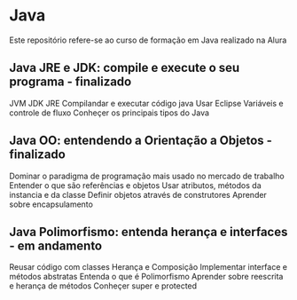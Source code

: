 # Java
Este repositório refere-se ao curso de formação em Java realizado na Alura

## Java JRE e JDK: compile e execute o seu programa - finalizado
  JVM JDK JRE
  Compilandar e executar código java
  Usar Eclipse
  Variáveis e controle de fluxo
  Conheçer os principais tipos do Java
## Java OO: entendendo a Orientação a Objetos - finalizado
  Dominar o paradigma de programação mais usado no mercado de trabalho
  Entender o que são referências e objetos
  Usar atributos, métodos da instancia e da classe
  Definir objetos através de construtores
  Aprender sobre encapsulamento
## Java Polimorfismo: entenda herança e interfaces - em andamento
  Reusar código com classes Herança e Composição
  Implementar interface e métodos abstratas
  Entenda o que é Polimorfismo
  Aprender sobre reescrita e herança de métodos
  Conheçer super e protected
